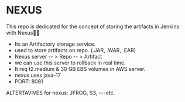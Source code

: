 # NEXUS
This repo is dedicated for the concept of storing the artifacts in Jenkins with Nexus👍🏻


* Its an Artifactory storage service.
* used to store artifacts on repo. (.JAR, .WAR, .EAR)
* Nexus server -- > Repo -- > Artifact
* we can use this server to rollback in real time.
* It req t2.medium & 30 GB EBS volumes in AWS server.
* nexus uses java-17
* PORT: 8081

ALTERTAVIVES for nexus: JFROG, S3, ---etc.
